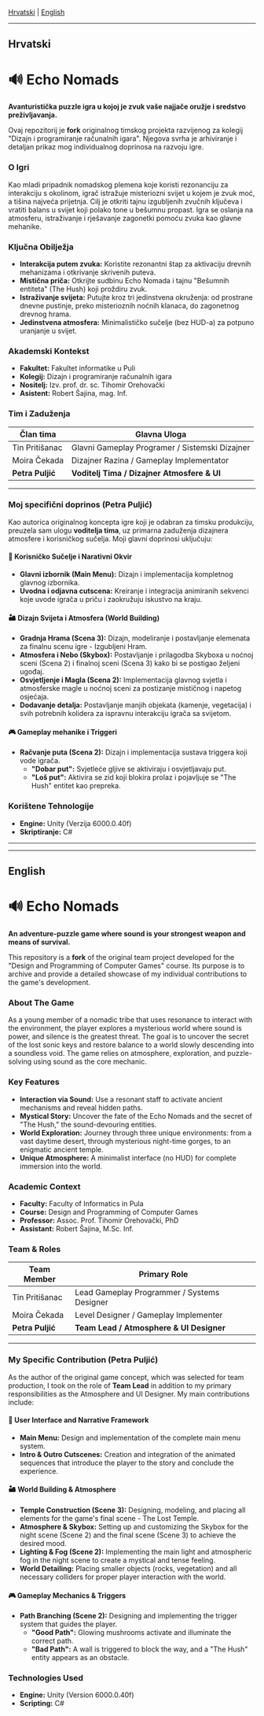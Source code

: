 [Hrvatski](#hrvatski) | [English](#english)

---

## Hrvatski
<a name="hrvatski"></a>

# 🔊 Echo Nomads

**Avanturistička puzzle igra u kojoj je zvuk vaše najjače oružje i sredstvo preživljavanja.**

Ovaj repozitorij je **fork** originalnog timskog projekta razvijenog za kolegij "Dizajn i programiranje računalnih igara". Njegova svrha je arhiviranje i detaljan prikaz mog individualnog doprinosa na razvoju igre.

### O Igri
Kao mladi pripadnik nomadskog plemena koje koristi rezonanciju za interakciju s okolinom, igrač istražuje misteriozni svijet u kojem je zvuk moć, a tišina najveća prijetnja. Cilj je otkriti tajnu izgubljenih zvučnih ključeva i vratiti balans u svijet koji polako tone u bešumnu propast. Igra se oslanja na atmosferu, istraživanje i rješavanje zagonetki pomoću zvuka kao glavne mehanike.

### Ključna Obilježja
- **Interakcija putem zvuka:** Koristite rezonantni štap za aktivaciju drevnih mehanizama i otkrivanje skrivenih puteva.
- **Mistična priča:** Otkrijte sudbinu Echo Nomada i tajnu "Bešumnih entiteta" (The Hush) koji proždiru zvuk.
- **Istraživanje svijeta:** Putujte kroz tri jedinstvena okruženja: od prostrane dnevne pustinje, preko misterioznih noćnih klanaca, do zagonetnog drevnog hrama.
- **Jedinstvena atmosfera:** Minimalističko sučelje (bez HUD-a) za potpuno uranjanje u svijet.

### Akademski Kontekst
- **Fakultet:** Fakultet informatike u Puli
- **Kolegij:** Dizajn i programiranje računalnih igara
- **Nositelj:** Izv. prof. dr. sc. Tihomir Orehovački
- **Asistent:** Robert Šajina, mag. Inf.

### Tim i Zaduženja
| Član tima        | Glavna Uloga                                       |
|------------------|----------------------------------------------------|
| Tin Pritišanac   | Glavni Gameplay Programer / Sistemski Dizajner       |
| Moira Čekada     | Dizajner Razina / Gameplay Implementator           |
| **Petra Puljić** | **Voditelj Tima / Dizajner Atmosfere & UI**          |

---
### Moj specifični doprinos (Petra Puljić)

Kao autorica originalnog koncepta igre koji je odabran za timsku produkciju, preuzela sam ulogu **voditelja tima**, uz primarna zaduženja dizajnera atmosfere i korisničkog sučelja. Moji glavni doprinosi uključuju:

#### 🎨 **Korisničko Sučelje i Narativni Okvir**
- **Glavni izbornik (Main Menu):** Dizajn i implementacija kompletnog glavnog izbornika.
- **Uvodna i odjavna cutscena:** Kreiranje i integracija animiranih sekvenci koje uvode igrača u priču i zaokružuju iskustvo na kraju.

#### 🏜️ **Dizajn Svijeta i Atmosfera (World Building)**
- **Gradnja Hrama (Scena 3):** Dizajn, modeliranje i postavljanje elemenata za finalnu scenu igre - Izgubljeni Hram.
- **Atmosfera i Nebo (Skybox):** Postavljanje i prilagodba Skyboxa u noćnoj sceni (Scena 2) i finalnoj sceni (Scena 3) kako bi se postigao željeni ugođaj.
- **Osvjetljenje i Magla (Scena 2):** Implementacija glavnog svjetla i atmosferske magle u noćnoj sceni za postizanje mističnog i napetog osjećaja.
- **Dodavanje detalja:** Postavljanje manjih objekata (kamenje, vegetacija) i svih potrebnih kolidera za ispravnu interakciju igrača sa svijetom.

#### 🎮 **Gameplay mehanike i Triggeri**
- **Račvanje puta (Scena 2):** Dizajn i implementacija sustava triggera koji vode igrača.
  - **"Dobar put":** Svjetleće gljive se aktiviraju i osvjetljavaju put.
  - **"Loš put":** Aktivira se zid koji blokira prolaz i pojavljuje se "The Hush" entitet kao prepreka.

### Korištene Tehnologije
- **Engine:** Unity (Verzija 6000.0.40f)
- **Skriptiranje:** C#

---
---

## English
<a name="english"></a>

# 🔊 Echo Nomads

**An adventure-puzzle game where sound is your strongest weapon and means of survival.**

This repository is a **fork** of the original team project developed for the "Design and Programming of Computer Games" course. Its purpose is to archive and provide a detailed showcase of my individual contributions to the game's development.

### About The Game
As a young member of a nomadic tribe that uses resonance to interact with the environment, the player explores a mysterious world where sound is power, and silence is the greatest threat. The goal is to uncover the secret of the lost sonic keys and restore balance to a world slowly descending into a soundless void. The game relies on atmosphere, exploration, and puzzle-solving using sound as the core mechanic.

### Key Features
- **Interaction via Sound:** Use a resonant staff to activate ancient mechanisms and reveal hidden paths.
- **Mystical Story:** Uncover the fate of the Echo Nomads and the secret of "The Hush," the sound-devouring entities.
- **World Exploration:** Journey through three unique environments: from a vast daytime desert, through mysterious night-time gorges, to an enigmatic ancient temple.
- **Unique Atmosphere:** A minimalist interface (no HUD) for complete immersion into the world.

### Academic Context
- **Faculty:** Faculty of Informatics in Pula
- **Course:** Design and Programming of Computer Games
- **Professor:** Assoc. Prof. Tihomir Orehovački, PhD
- **Assistant:** Robert Šajina, M.Sc. Inf.

### Team & Roles
| Team Member      | Primary Role                               |
|------------------|--------------------------------------------|
| Tin Pritišanac   | Lead Gameplay Programmer / Systems Designer|
| Moira Čekada     | Level Designer / Gameplay Implementer      |
| **Petra Puljić** | **Team Lead / Atmosphere & UI Designer**     |

---
### My Specific Contribution (Petra Puljić)

As the author of the original game concept, which was selected for team production, I took on the role of **Team Lead** in addition to my primary responsibilities as the Atmosphere and UI Designer. My main contributions include:

#### 🎨 **User Interface and Narrative Framework**
- **Main Menu:** Design and implementation of the complete main menu system.
- **Intro & Outro Cutscenes:** Creation and integration of the animated sequences that introduce the player to the story and conclude the experience.

#### 🏜️ **World Building & Atmosphere**
- **Temple Construction (Scene 3):** Designing, modeling, and placing all elements for the game's final scene - The Lost Temple.
- **Atmosphere & Skybox:** Setting up and customizing the Skybox for the night scene (Scene 2) and the final scene (Scene 3) to achieve the desired mood.
- **Lighting & Fog (Scene 2):** Implementing the main light and atmospheric fog in the night scene to create a mystical and tense feeling.
- **World Detailing:** Placing smaller objects (rocks, vegetation) and all necessary colliders for proper player interaction with the world.

#### 🎮 **Gameplay Mechanics & Triggers**
- **Path Branching (Scene 2):** Designing and implementing the trigger system that guides the player.
  - **"Good Path":** Glowing mushrooms activate and illuminate the correct path.
  - **"Bad Path":** A wall is triggered to block the way, and a "The Hush" entity appears as an obstacle.

### Technologies Used
- **Engine:** Unity (Version 6000.0.40f)
- **Scripting:** C#
